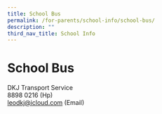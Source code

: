 ```yaml
---
title: School Bus
permalink: /for-parents/school-info/school-bus/
description: ""
third_nav_title: School Info
---
```

# School Bus

DKJ Transport Service  
8898 0216 (Hp)  
[leodkj@icloud.com](mailto:sales@pacificbookstores.com) (Email)